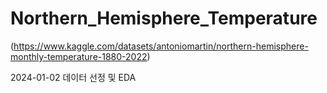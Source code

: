 # Northern_Hemisphere_Temperature
(https://www.kaggle.com/datasets/antoniomartin/northern-hemisphere-monthly-temperature-1880-2022)


2024-01-02 데이터 선정 및 EDA
